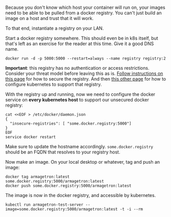 Because you don't know which  host your container will run on, your images need to be able to be pulled from a docker registry. You can't just build an image on a host and trust that it will work.

To that end, instantiate a registry on your LAN.

Start a docker registry somewhere. This should even be in k8s itself, but that's left as an exercise for the reader at this time. Give it a good DNS name.

```
docker run -d -p 5000:5000 --restart=always --name registry registry:2
```

**Important**: this registry has no authentication or access restrictions. Consider your threat model before leaving this as is. [Follow instructions on this page](https://docs.docker.com/registry/deploying/) for how to secure the registry. And then [this other page](https://kubernetes.io/docs/tasks/configure-pod-container/pull-image-private-registry/) for how to configure kubernetes to support that registry.

With the registry up and running, now we need to configure the docker service on **every kubernetes host** to support our unsecured docker registry:

```
cat <<EOF > /etc/docker/daemon.json
{
  "insecure-registries": [ "some.docker.registry:5000"]
}
EOF
service docker restart
```
Make sure to update the hostname accordingly. `some.docker.registry` should be an FQDN that resolves to your registry host.

Now make an image. On your local desktop or whatever, tag and push an image:
```
docker tag armagetron:latest some.docker.registry:5000/armagetron:latest
docker push some.docker.registry:5000/armagetron:latest
```

The image is now in the docker registry, and accessible by kubernetes.

```
kubectl run armagetron-test-server --image=some.docker.registry:5000/armagetron:latest -t -i --rm

```
